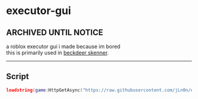 # executor-gui

## ARCHIVED UNTIL NOTICE

a roblox executor gui i made because im bored  
this is primarily used in [beckdeer skenner](https://github.com/jLn0n/backdoor-executor).  

---

## Script
```lua
loadstring(game:HttpGetAsync("https://raw.githubusercontent.com/jLn0n/executor-gui/main/src/loader.lua"))()
```
